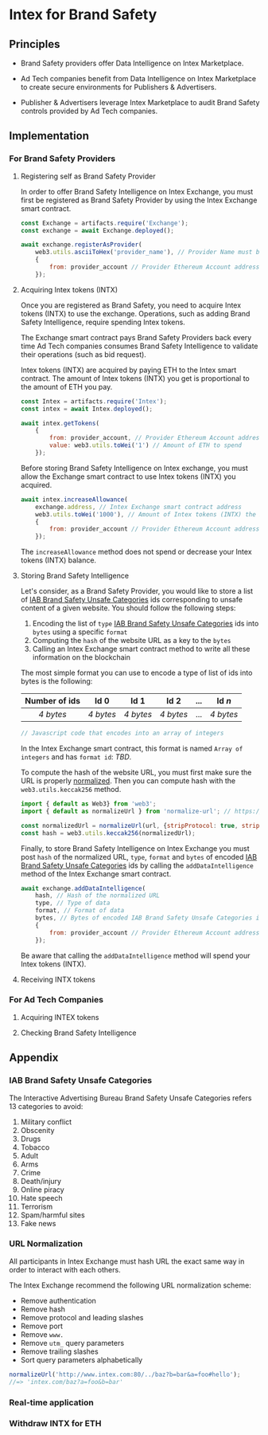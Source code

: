 # Intex for Brand Safety

## Principles

- Brand Safety providers offer Data Intelligence on Intex Marketplace.

- Ad Tech companies benefit from Data Intelligence on Intex Marketplace to create secure environments for Publishers & Advertisers.

- Publisher & Advertisers leverage Intex Marketplace to audit Brand Safety controls provided by Ad Tech companies.

## Implementation

### For Brand Safety Providers

1. Registering self as Brand Safety Provider

    In order to offer Brand Safety Intelligence on Intex Exchange, you must first be registered as Brand Safety Provider by using the Intex Exchange smart contract.

    ```javascript
    const Exchange = artifacts.require('Exchange');
    const exchange = await Exchange.deployed();

    await exchange.registerAsProvider(
        web3.utils.asciiToHex('provider_name'), // Provider Name must be less than 32 characters long
        {
            from: provider_account // Provider Ethereum Account address
        });
    ```

2. Acquiring Intex tokens (INTX)

    Once you are registered as Brand Safety, you need to acquire Intex tokens (INTX) to use the exchange. Operations, such as adding Brand Safety Intelligence, require spending Intex tokens.

    The Exchange smart contract pays Brand Safety Providers back every time Ad Tech companies consumes Brand Safety Intelligence to validate their operations (such as bid request).

    Intex tokens (INTX) are acquired by paying ETH to the Intex smart contract. The amount of Intex tokens (INTX) you get is proportional to the amount of ETH you pay.

    ```javascript
    const Intex = artifacts.require('Intex');
    const intex = await Intex.deployed();

    await intex.getTokens(
        {
            from: provider_account, // Provider Ethereum Account address
            value: web3.utils.toWei('1') // Amount of ETH to spend
        });
    ```

    Before storing Brand Safety Intelligence on Intex exchange, you must allow the Exchange smart contract to use Intex tokens (INTX) you acquired.

    ```javascript
    await intex.increaseAllowance(
        exchange.address, // Intex Exchange smart contract address
        web3.utils.toWei('1000'), // Amount of Intex tokens (INTX) the Exchange smart contract is allowed to spend on your behalf
        {
            from: provider_account // Provider Ethereum Account address
        });
    ```

    The `increaseAllowance` method does not spend or decrease your Intex tokens (INTX) balance.

3. Storing Brand Safety Intelligence

    Let's consider, as a Brand Safety Provider, you would like to store a list of [IAB Brand Safety Unsafe Categories](#iab) ids corresponding to unsafe content of a given website.
    You should follow the following steps:

    1. Encoding the list of `type` [IAB Brand Safety Unsafe Categories](#iab) ids into `bytes` using a specific `format`
    2. Computing the `hash` of the website URL as a key to the `bytes`
    3. Calling an Intex Exchange smart contract method to write all these information on the blockchain

    The most simple format you can use to encode a type of list of ids into bytes is the following:

    |Number of ids|Id 0     |Id 1     |Id 2     |...|Id *n*   |
    |:-----------:|:-------:|:-------:|:-------:|:-:|:-------:|
    |*4 bytes*    |*4 bytes*|*4 bytes*|*4 bytes*|...|*4 bytes*|

    ```javascript
    // Javascript code that encodes into an array of integers
    ```

    In the Intex Exchange smart contract, this format is named `Array of integers` and has `format id`: *TBD*.

    To compute the hash of the website URL, you must first make sure the URL is properly [normalized](#url).
    Then you can compute hash with the `web3.utils.keccak256` method.

    ```javascript
    import { default as Web3} from 'web3';
    import { default as normalizeUrl } from 'normalize-url'; // https://github.com/sindresorhus/normalize-url

    const normalizedUrl = normalizeUrl(url, {stripProtocol: true, stripHash: true});
    const hash = web3.utils.keccak256(normalizedUrl);
    ```

    Finally, to store Brand Safety Intelligence on Intex Exchange you must post `hash` of the normalized URL, `type`, `format` and `bytes` of encoded [IAB Brand Safety Unsafe Categories](#iab) ids by calling the `addDataIntelligence` method of the Intex Exchange smart contract.

    ```javascript
    await exchange.addDataIntelligence(
        hash, // Hash of the normalized URL
        type, // Type of data
        format, // Format of data
        bytes, // Bytes of encoded IAB Brand Safety Unsafe Categories ids
        {
            from: provider_account // Provider Ethereum Account address
        });
    ```

    Be aware that calling the `addDataIntelligence` method will spend your Intex tokens (INTX).

4. Receiving INTX tokens

### For Ad Tech Companies

1. Acquiring INTEX tokens

2. Checking Brand Safety Intelligence

## Appendix

<a name="iab"></a>
### IAB Brand Safety Unsafe Categories

The Interactive Advertising Bureau Brand Safety Unsafe Categories refers 13 categories to avoid:
1. Military conflict
2. Obscenity
3. Drugs
4. Tobacco
5. Adult
6. Arms
7. Crime
8. Death/injury
9. Online piracy
10. Hate speech
11. Terrorism
12. Spam/harmful sites
13. Fake news

<a name="url"></a>
### URL Normalization

All participants in Intex Exchange must hash URL the exact same way in order to interact with each others.

The Intex Exchange recommend the following URL normalization scheme:
- Remove authentication
- Remove hash
- Remove protocol and leading slashes
- Remove port
- Remove `www.`
- Remove `utm_` query parameters
- Remove trailing slashes
- Sort query parameters alphabetically

```javascript
normalizeUrl('http://www.intex.com:80/../baz?b=bar&a=foo#hello');
//=> 'intex.com/baz?a=foo&b=bar'
```

### Real-time application

### Withdraw INTX for ETH
